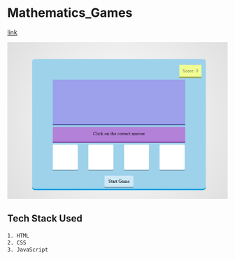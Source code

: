 # Mathematics_Games

[link](https://mathematics-game-website.vercel.app/)

![Ss](Screenshot%20(269).png)

## Tech Stack Used
    1. HTML
    2. CSS 
    3. JavaScript
